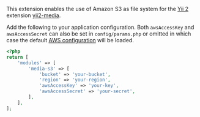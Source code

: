 This extension enables the use of Amazon S3 as file system for the [Yii 2](http://www.yiiframework.com/) extension [yii2-media](https://github.com/davidhirtz/yii2-media/).

Add the following to your application configuration. Both `awsAccessKey` and `awsAccessSecret` can also be set in `config/params.php` or omitted in which case the default [AWS configuration](https://docs.aws.amazon.com/sdk-for-php/v3/developer-guide/guide_configuration.html) will be loaded.

```php
<?php
return [
    'modules' => [
        'media-s3' => [
            'bucket' => 'your-bucket',
            'region' => 'your-region',
            'awsAccessKey' => 'your-key',
            'awsAccessSecret' => 'your-secret',
        ],
    ],
];
```